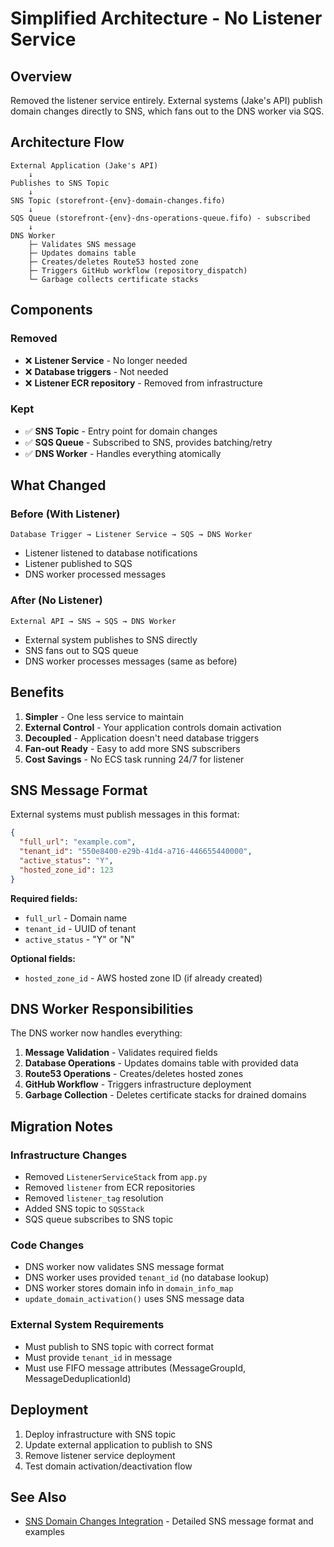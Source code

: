 # Simplified Architecture - No Listener Service

## Overview

Removed the listener service entirely. External systems (Jake's API) publish domain changes directly to SNS, which fans out to the DNS worker via SQS.

## Architecture Flow

```
External Application (Jake's API)
    ↓
Publishes to SNS Topic
    ↓
SNS Topic (storefront-{env}-domain-changes.fifo)
    ↓
SQS Queue (storefront-{env}-dns-operations-queue.fifo) - subscribed
    ↓
DNS Worker
    ├─ Validates SNS message
    ├─ Updates domains table
    ├─ Creates/deletes Route53 hosted zone
    ├─ Triggers GitHub workflow (repository_dispatch)
    └─ Garbage collects certificate stacks
```

## Components

### Removed
- ❌ **Listener Service** - No longer needed
- ❌ **Database triggers** - Not needed
- ❌ **Listener ECR repository** - Removed from infrastructure

### Kept
- ✅ **SNS Topic** - Entry point for domain changes
- ✅ **SQS Queue** - Subscribed to SNS, provides batching/retry
- ✅ **DNS Worker** - Handles everything atomically

## What Changed

### Before (With Listener)
```
Database Trigger → Listener Service → SQS → DNS Worker
```
- Listener listened to database notifications
- Listener published to SQS
- DNS worker processed messages

### After (No Listener)
```
External API → SNS → SQS → DNS Worker
```
- External system publishes to SNS directly
- SNS fans out to SQS queue
- DNS worker processes messages (same as before)

## Benefits

1. **Simpler** - One less service to maintain
2. **External Control** - Your application controls domain activation
3. **Decoupled** - Application doesn't need database triggers
4. **Fan-out Ready** - Easy to add more SNS subscribers
5. **Cost Savings** - No ECS task running 24/7 for listener

## SNS Message Format

External systems must publish messages in this format:

```json
{
  "full_url": "example.com",
  "tenant_id": "550e8400-e29b-41d4-a716-446655440000",
  "active_status": "Y",
  "hosted_zone_id": 123
}
```

**Required fields:**
- `full_url` - Domain name
- `tenant_id` - UUID of tenant
- `active_status` - "Y" or "N"

**Optional fields:**
- `hosted_zone_id` - AWS hosted zone ID (if already created)

## DNS Worker Responsibilities

The DNS worker now handles everything:

1. **Message Validation** - Validates required fields
2. **Database Operations** - Updates domains table with provided data
3. **Route53 Operations** - Creates/deletes hosted zones
4. **GitHub Workflow** - Triggers infrastructure deployment
5. **Garbage Collection** - Deletes certificate stacks for drained domains

## Migration Notes

### Infrastructure Changes
- Removed `ListenerServiceStack` from `app.py`
- Removed `listener` from ECR repositories
- Removed `listener_tag` resolution
- Added SNS topic to `SQSStack`
- SQS queue subscribes to SNS topic

### Code Changes
- DNS worker now validates SNS message format
- DNS worker uses provided `tenant_id` (no database lookup)
- DNS worker stores domain info in `domain_info_map`
- `update_domain_activation()` uses SNS message data

### External System Requirements
- Must publish to SNS topic with correct format
- Must provide `tenant_id` in message
- Must use FIFO message attributes (MessageGroupId, MessageDeduplicationId)

## Deployment

1. Deploy infrastructure with SNS topic
2. Update external application to publish to SNS
3. Remove listener service deployment
4. Test domain activation/deactivation flow

## See Also

- [SNS Domain Changes Integration](./SNS_DOMAIN_CHANGES.md) - Detailed SNS message format and examples
